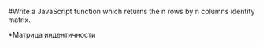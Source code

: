 #Write a JavaScript function which returns the n rows by n columns identity matrix.

*Матрица индентичности